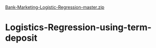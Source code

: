 [Bank-Marketing-Logistic-Regression-master.zip](https://github.com/Manojom/Logistics-Regression-using-term-deposit/files/7027629/Bank-Marketing-Logistic-Regression-master.zip)
# Logistics-Regression-using-term-deposit
